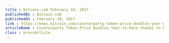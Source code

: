 ```yaml
---
title : Bitcoin.com February 19, 2017
publishedBy : Bitcoin.com
publishedOn : February 19, 2017
link : https://news.bitcoin.com/counterparty-token-price-doubles-year-date/
articleName : Counterparty Token Price Doubles Year-to-Date thanks to Real World Use-Cases
class : pressArticle
---
```

